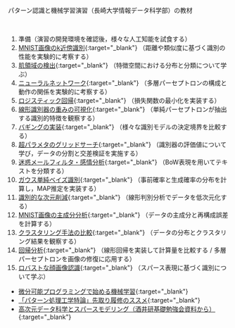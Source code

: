 
パターン認識と機械学習演習（長崎大学情報データ科学部）の教材

<br>

1. 準備（演習の開発環境を確認後，様々な人工知能を試食する）
2. [MNIST画像のk近傍識別](https://colab.research.google.com/github/tsakailab/prml/blob/master/ipynb/ex_MNIST_knn_classification.ipynb){:target="_blank"}
（距離や類似度に基づく識別の性能を実験的に考察する）
3. [肌領域の検出](https://colab.research.google.com/github/tsakailab/prml/blob/master/ipynb/ex_color_space_skin_detection.ipynb){:target="_blank"}
（特徴空間における分布と分類について学ぶ）
4. [ニューラルネットワーク](https://colab.research.google.com/github/tsakailab/prml/blob/master/ipynb/ex_Perceptrons.ipynb){:target="_blank"}
（多層パーセプトロンの構成と動作の関係を実験的に考察する）
5. [ロジスティック回帰](https://colab.research.google.com/github/tsakailab/prml/blob/master/ipynb/ex_rnd2d_LogisticRegression.ipynb){:target="_blank"}
（損失関数の最小化を実装する）
6. [線形識別器の重みの可視化](https://colab.research.google.com/github/tsakailab/prml/blob/master/ipynb/ex_MNIST_LogisticRegression.ipynb){:target="_blank"}
（単純パーセプトロンが抽出する識別的特徴を観察する）
7. [バギングの実装](https://colab.research.google.com/github/tsakailab/prml/blob/master/ipynb/ex_Trees_Forests.ipynb){:target="_blank"}
（様々な識別モデルの決定境界を比較する）
8. [超パラメタのグリッドサーチ](https://colab.research.google.com/github/tsakailab/prml/blob/master/ipynb/ex_CrossValidation.ipynb){:target="_blank"}
（識別器の評価値について学び，データの分割と交差検証を実施する）
9. [迷惑メールフィルタ・感情分析](https://colab.research.google.com/github/tsakailab/prml/blob/master/ipynb/ex_BoW_NaiveBayes.ipynb){:target="_blank"}
（BoW表現を用いてテキストを分類する）
10. [ガウス単純ベイズ識別](https://colab.research.google.com/github/tsakailab/prml/blob/master/ipynb/ex_GaussianNaiveBayes.ipynb){:target="_blank"}
（事前確率と生成確率の分布を計算し，MAP推定を実装する）
11. [識別的な次元削減](https://colab.research.google.com/github/tsakailab/prml/blob/master/ipynb/ex_MNIST_LDAembedding.ipynb){:target="_blank"}
（線形判別分析でデータを低次元化する）
12. [MNIST画像の主成分分析](https://colab.research.google.com/github/tsakailab/prml/blob/master/ipynb/ex_MNIST_PCA.ipynb){:target="_blank"}
（データの主成分と再構成誤差を計算する）
13. [クラスタリング手法の比較](https://colab.research.google.com/github/tsakailab/prml/blob/master/ipynb/ex_Clustering.ipynb){:target="_blank"}
（データの分布とクラスタリング結果を観察する）
14. [回帰分析](https://colab.research.google.com/github/tsakailab/prml/blob/master/ipynb/ex_Regression.ipynb){:target="_blank"}
（線形回帰を実装して計算量を比較する / 多層パーセプトロンを画像の修復に応用する）
15. [ロバストな顔画像認識](https://colab.research.google.com/github/tsakailab/prml/blob/master/ipynb/ex_SRC.ipynb){:target="_blank"}
（スパース表現に基づく識別について学ぶ）


- [微分可能プログラミングで始める機械学習](https://tsakailab.github.io/DiffProg/){:target="_blank"}
- [「パターン処理工学特論」先取り履修のススメ](https://tsakailab.github.io/alpp/READMEja.html){:target="_blank"}
- [高次元データ科学とスパースモデリング（酒井研基礎勉強会資料から）](https://github.com/tsakailab/HDsci-SpM){:target="_blank"}
